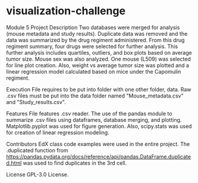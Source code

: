 # visualization-challenge
Module 5
Project Description
Two databases were merged for analysis (mouse metadata and study results). Duplicate data was removed and the data was summarized by the drug regiment administered. From this drug regiment summary, four drugs were selected for further analysis. This further analysis includes quartiles, outliers, and box plots based on average tumor size. Mouse sex was also analyzed. One mouse (L509) was selected for line plot creation. Also, weight vs average tumor size was plotted and a linear regression model calculated based on mice under the Capomulin regiment.

Execution
File requires to be put into folder with one other folder, data. Raw .csv files must be put into the data folder named "Mouse_metadata.csv" and "Study_results.csv".

Features
File features .csv reader. The use of the pandas module to summarize .csv files using dataframes, database merging, and plotting. Matplotlib.pyplot was used for figure generation. Also, scipy.stats was used for creation of linear regression modeling.

Contributors
EdX class code examples were used in the entire project. The .duplicated function from <https://pandas.pydata.org/docs/reference/api/pandas.DataFrame.duplicated.html> was used to find duplicates in the 3rd cell.

License
GPL-3.0 License.